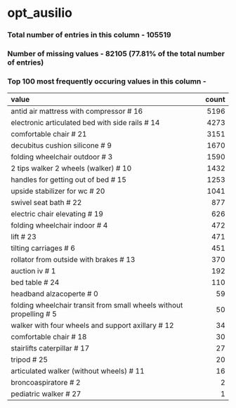
# opt_ausilio

### Total number of entries in this column - 105519

### Number of missing values - 82105 (77.81% of the total number of entries)

### Top 100 most frequently occuring values in this column -

| value                                                               |   count |
|:--------------------------------------------------------------------|--------:|
| antid air mattress with compressor # 16                             |    5196 |
| electronic articulated bed with side rails # 14                     |    4273 |
| comfortable chair # 21                                              |    3151 |
| decubitus cushion silicone # 9                                      |    1670 |
| folding wheelchair outdoor # 3                                      |    1590 |
| 2 tips walker 2 wheels (walker) # 10                                |    1432 |
| handles for getting out of bed # 15                                 |    1253 |
| upside stabilizer for wc # 20                                       |    1041 |
| swivel seat bath # 22                                               |     877 |
| electric chair elevating # 19                                       |     626 |
| folding wheelchair indoor # 4                                       |     472 |
| lift # 23                                                           |     471 |
| tilting carriages # 6                                               |     451 |
| rollator from outside with brakes # 13                              |     370 |
| auction iv # 1                                                      |     192 |
| bed table # 24                                                      |     110 |
| headband alzacoperte # 0                                            |      59 |
| folding wheelchair transit from small wheels without propelling # 5 |      50 |
| walker with four wheels and support axillary # 12                   |      34 |
| comfortable chair # 18                                              |      30 |
| stairlifts caterpillar # 17                                         |      27 |
| tripod # 25                                                         |      20 |
| articulated walker (without wheels) # 11                            |      16 |
| broncoaspiratore # 2                                                |       2 |
| pediatric walker # 27                                               |       1 |
